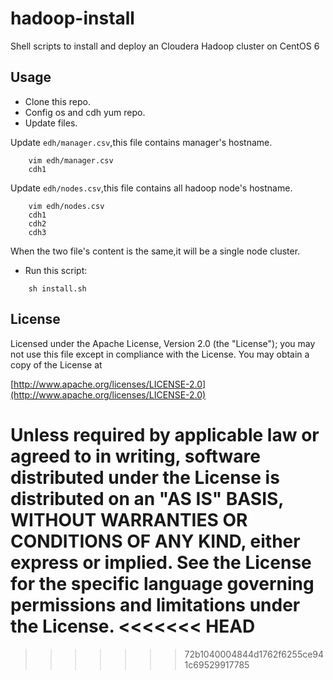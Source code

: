 hadoop-install
==============

Shell scripts to install and deploy an Cloudera Hadoop cluster on CentOS 6

## Usage

* Clone this repo.
* Config os and cdh yum repo.
* Update files.

Update `edh/manager.csv`,this file contains manager's hostname.

```
	vim edh/manager.csv 
	cdh1
```

Update `edh/nodes.csv`,this file contains all hadoop node's hostname.

```
	vim edh/nodes.csv 
	cdh1
	cdh2
	cdh3
```

When the two file's content is the same,it will be a single node cluster.

* Run this script:

```
	sh install.sh
```

## License

Licensed under the Apache License, Version 2.0 (the "License"); you may not use this file except in compliance with the License. You may obtain a copy of the License at

[http://www.apache.org/licenses/LICENSE-2.0](http://www.apache.org/licenses/LICENSE-2.0)

Unless required by applicable law or agreed to in writing, software distributed under the License is distributed on an "AS IS" BASIS, WITHOUT WARRANTIES OR CONDITIONS OF ANY KIND, either express or implied. See the License for the specific language governing permissions and limitations under the License.
<<<<<<< HEAD
=======

 
>>>>>>> 72b1040004844d1762f6255ce941c69529917785
